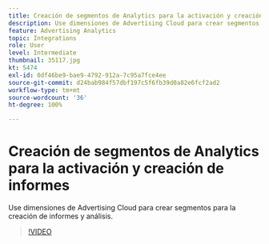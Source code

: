 ```yaml
---
title: Creación de segmentos de Analytics para la activación y creación de informes
description: Use dimensiones de Advertising Cloud para crear segmentos para la creación de informes y análisis.
feature: Advertising Analytics
topic: Integrations
role: User
level: Intermediate
thumbnail: 35117.jpg
kt: 5474
exl-id: 0df46be9-bae9-4792-912a-7c95a7fce4ee
source-git-commit: d24bab984f57dbf197c5f6fb39d0a82e6fcf2ad2
workflow-type: tm+mt
source-wordcount: '36'
ht-degree: 100%

---
```


# Creación de segmentos de Analytics para la activación y creación de informes

Use dimensiones de Advertising Cloud para crear segmentos para la creación de informes y análisis.

>[!VIDEO](https://video.tv.adobe.com/v/35117/?quality=12&learn=on)
